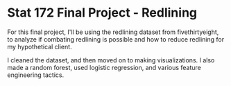 # Stat 172 Final Project - Redlining
For this final project, I'll be using the redlining dataset from fivethirtyeight, to analyze if combating redlining is possible and how to reduce redlining for my hypothetical client.

I cleaned the dataset, and then moved on to making visualizations. I also made a random forest, used logistic regression, and various feature engineering tactics.
